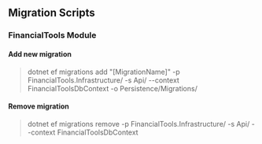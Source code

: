 ## Migration Scripts

### FinancialTools Module

#### Add new migration
> dotnet ef migrations add "[MigrationName]" -p FinancialTools.Infrastructure/ -s Api/ --context FinancialToolsDbContext -o Persistence/Migrations/

#### Remove migration
> dotnet ef migrations remove -p FinancialTools.Infrastructure/ -s Api/ --context FinancialToolsDbContext